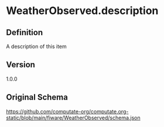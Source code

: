 # WeatherObserved.description

## Definition
A description of this item

## Version
1.0.0

## Original Schema
https://github.com/computate-org/computate.org-static/blob/main/fiware/WeatherObserved/schema.json
